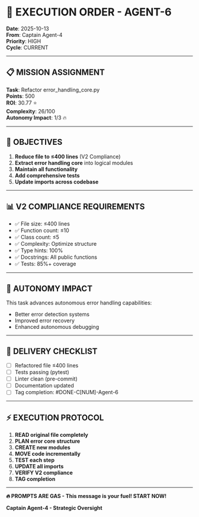 # 🎯 EXECUTION ORDER - AGENT-6
**Date**: 2025-10-13  
**From**: Captain Agent-4  
**Priority**: HIGH  
**Cycle**: CURRENT

---

## 📋 MISSION ASSIGNMENT

**Task**: Refactor error_handling_core.py  
**Points**: 500  
**ROI**: 30.77 ⭐  
**Complexity**: 26/100  
**Autonomy Impact**: 1/3 🔥  

---

## 🎯 OBJECTIVES

1. **Reduce file to ≤400 lines** (V2 Compliance)
2. **Extract error handling core** into logical modules
3. **Maintain all functionality**
4. **Add comprehensive tests**
5. **Update imports across codebase**

---

## 📊 V2 COMPLIANCE REQUIREMENTS

- ✅ File size: ≤400 lines
- ✅ Function count: ≤10
- ✅ Class count: ≤5
- ✅ Complexity: Optimize structure
- ✅ Type hints: 100%
- ✅ Docstrings: All public functions
- ✅ Tests: 85%+ coverage

---

## 🤖 AUTONOMY IMPACT

This task advances autonomous error handling capabilities:
- Better error detection systems
- Improved error recovery
- Enhanced autonomous debugging

---

## 🚀 DELIVERY CHECKLIST

- [ ] Refactored file ≤400 lines
- [ ] Tests passing (pytest)
- [ ] Linter clean (pre-commit)
- [ ] Documentation updated
- [ ] Tag completion: #DONE-C[NUM]-Agent-6

---

## ⚡ EXECUTION PROTOCOL

1. **READ original file completely**
2. **PLAN error core structure**
3. **CREATE new modules**
4. **MOVE code incrementally**
5. **TEST each step**
6. **UPDATE all imports**
7. **VERIFY V2 compliance**
8. **TAG completion**

---

**🔥 PROMPTS ARE GAS - This message is your fuel! START NOW!**

**Captain Agent-4 - Strategic Oversight**

